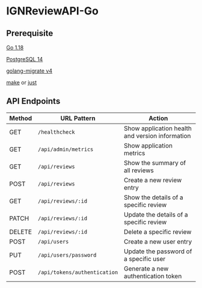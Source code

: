 # IGNReviewAPI-Go

## Prerequisite
[Go 1.18](https://go.dev/doc/)

[PostgreSQL 14](https://www.postgresql.org/docs/14/index.html)

[golang-migrate v4](https://github.com/golang-migrate/migrate)

[make](https://www.gnu.org/software/make/) or [just](https://github.com/casey/just)
 
## API Endpoints
| Method | URL Pattern                  | Action                 
| ------ | ---------------------------- | ------------------------------- 
| GET    | `/healthcheck`               | Show application health and version information
| GET    | `/api/admin/metrics`         | Show application metrics
| GET    | `/api/reviews`               | Show the summary of all reviews
| POST   | `/api/reviews`               | Create a new review entry
| GET    | `/api/reviews/:id`           | Show the details of a specific review   
| PATCH  | `/api/reviews/:id`           | Update the details of a specific review   
| DELETE | `/api/reviews/:id`           | Delete a specific review
| POST   | `/api/users`                 | Create a new user entry
| PUT    | `/api/users/password`        | Update the password of a specific user
| POST   | `/api/tokens/authentication` | Generate a new authentication token

